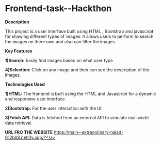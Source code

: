 # Frontend-task--Hackthon


**Description**

This project is a user interface built using HTML , Bootstrap and javascript for showing different types of images. It allows users to perform to search the images on there own and also can filter the images.

**Key Features**

**1)Search:** Easily find images based on what user type

**4)Selection:** Click on any image and then can see the description of the images.


**Technologies Used**

**1)HTML:** The frontend is built using the HTML and Javascript  for a dynamic and responsive user interface.

**2)Bootstrap:** For the user interaction with the UI.

**3)Fetch API:** Data is fetched from an external API to simulate real-world data retrieval.

**URL FRO THE WEBSITE**
<a>https://main--extraordinary-naiad-012b08.netlify.app/?</a>
 
